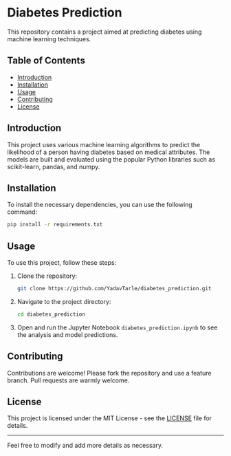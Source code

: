 
# Diabetes Prediction

This repository contains a project aimed at predicting diabetes using machine learning techniques.

## Table of Contents
- [Introduction](#introduction)
- [Installation](#installation)
- [Usage](#usage)
- [Contributing](#contributing)
- [License](#license)

## Introduction
This project uses various machine learning algorithms to predict the likelihood of a person having diabetes based on medical attributes. The models are built and evaluated using the popular Python libraries such as scikit-learn, pandas, and numpy.

## Installation
To install the necessary dependencies, you can use the following command:

```sh
pip install -r requirements.txt
```

## Usage
To use this project, follow these steps:
1. Clone the repository:
    ```sh
    git clone https://github.com/YadavTarle/diabetes_prediction.git
    ```
2. Navigate to the project directory:
    ```sh
    cd diabetes_prediction
    ```
3. Open and run the Jupyter Notebook `diabetes_prediction.ipynb` to see the analysis and model predictions.

## Contributing
Contributions are welcome! Please fork the repository and use a feature branch. Pull requests are warmly welcome.

## License
This project is licensed under the MIT License - see the [LICENSE](LICENSE) file for details.

---

Feel free to modify and add more details as necessary.
